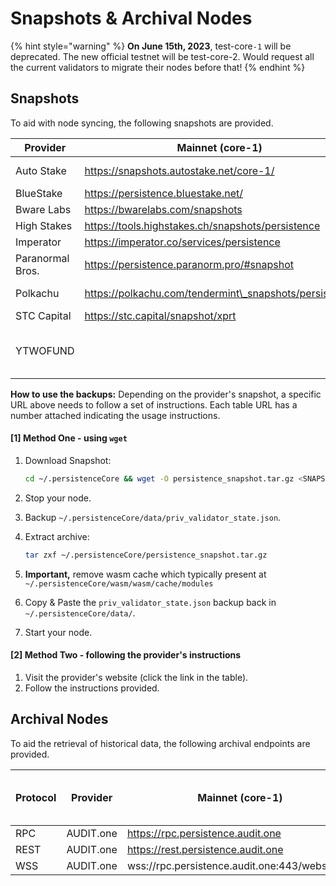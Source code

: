 # Snapshots & Archival Nodes

{% hint style="warning" %}
**On June 15th, 2023**, test-core`-1` will be deprecated. The new official testnet will be test-core-2. Would request all the current validators to migrate their nodes before that!
{% endhint %}

##

## Snapshots

To aid with node syncing, the following snapshots are provided.

| Provider         | Mainnet (core-1)                                       | Testnet (test-core-2)                                                                                                                                                                            | Testnet (test-core-1)                               |
| ---------------- | ------------------------------------------------------ | ------------------------------------------------------------------------------------------------------------------------------------------------------------------------------------------------ | --------------------------------------------------- |
| Auto Stake       | https://snapshots.autostake.net/core-1/                | [https://snapshots.autostake.com/test-core-2/](https://snapshots.autostake.com/test-core-2/)                                                                                                     | https://snapshots.autostake.net/test-core-1/        |
| BlueStake        | https://persistence.bluestake.net/                     |                                                                                                                                                                                                  |                                                     |
| Bware Labs       | https://bwarelabs.com/snapshots                        |                                                                                                                                                                                                  | https://bwarelabs.com/snapshots                     |
| High Stakes      | https://tools.highstakes.ch/snapshots/persistence      |                                                                                                                                                                                                  |                                                     |
| Imperator        | https://imperator.co/services/persistence              |                                                                                                                                                                                                  |                                                     |
| Paranormal Bros. | https://persistence.paranorm.pro/#snapshot             |                                                                                                                                                                                                  |                                                     |
| Polkachu         | https://polkachu.com/tendermint\_snapshots/persistence | [https://polkachu.com/testnets/persistence/snapshots](https://polkachu.com/testnets/persistence/snapshots)                                                                                       | https://polkachu.com/testnets/persistence/snapshots |
| STC Capital      | https://stc.capital/snapshot/xprt                      |                                                                                                                                                                                                  |                                                     |
| YTWOFUND         |                                                        | [https://github.com/YTWOFUND/PersistenceCore-service/blob/main/PersistenceCoreTestnet/Snapshot.md](https://github.com/YTWOFUND/PersistenceCore-service/blob/main/PersistenceCoreTestnet/Snapshot.md) |                                                     |

**How to use the backups:** Depending on the provider's snapshot, a specific URL above needs to follow a set of instructions. Each table URL has a number attached indicating the usage instructions.

#### \[1] Method One - using `wget`

1.  Download Snapshot:

    ```bash
    cd ~/.persistenceCore && wget -O persistence_snapshot.tar.gz <SNAPSHOT_URL>
    ```
2. Stop your node.
3. Backup `~/.persistenceCore/data/priv_validator_state.json`.
4.  Extract archive:

    ```bash
    tar zxf ~/.persistenceCore/persistence_snapshot.tar.gz
    ```
5. **Important,** remove wasm cache which typically present at `~/.persistenceCore/wasm/wasm/cache/modules`
6. Copy & Paste the `priv_validator_state.json` backup back in `~/.persistenceCore/data/`.
7. Start your node.

#### \[2] Method Two - following the provider's instructions

1. Visit the provider's website (click the link in the table).
2. Follow the instructions provided.

## Archival Nodes

To aid the retrieval of historical data, the following archival endpoints are provided.

| Protocol | Provider  | Mainnet (core-1)                              | Testnet (test-core-2) | Testnet (test-core-1) |
| -------- | --------- | --------------------------------------------- | --------------------- | --------------------- |
| RPC      | AUDIT.one | https://rpc.persistence.audit.one             |                       |                       |
| REST     | AUDIT.one | https://rest.persistence.audit.one            |                       |                       |
| WSS      | AUDIT.one | wss://rpc.persistence.audit.one:443/websocket |                       |                       |
